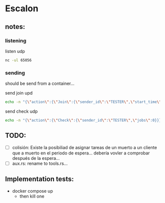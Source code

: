 # Escalon

## notes:

### listening

listen udp
``` bash
nc -ul 65056
```

### sending

should be send from a container...

send join upd
``` bash
echo -n "{\"action\":{\"Join\":{\"sender_id\":\"TESTER\",\"start_time\":{\"secs_since_epoch\":1695629468,\"nanos_since_epoch\":870772893}}}}" | nc -u -q1 0.0.0.0 65056
```

send check udp
``` bash
echo -n "{\"action\":{\"Check\":{\"sender_id\":\"TESTER\",\"jobs\":0}}}" | nc -u -q1 0.0.0.0 65056
```

## TODO:
- [ ] colisión:
  Existe la posibiliad de asignar tareas de un muerto a un cliente que a muerto en
  el periodo de espera... debería vovler a comprobar después de la espera...
- [ ] aux.rs:
  rename to tools.rs...

## Implementation tests:
- docker compose up
  - then kill one
